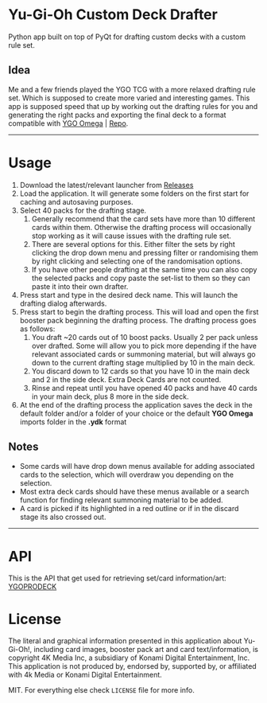 # Yu-Gi-Oh Custom Deck Drafter

Python app built on top of PyQt for drafting custom decks with a custom rule set.

## Idea

Me and a few friends played the YGO TCG with a more relaxed drafting rule set. Which is supposed to create more varied and interesting games. This app is supposed speed that up by working out the drafting rules for you and generating the right packs and exporting the final deck to a format compatible with [YGO Omega](https://omega.duelistsunite.org) | [Repo](https://github.com/duelists-unite/omega-releases).

---

# Usage

1. Download the latest/relevant launcher from [Releases](https://github.com/ddkasa/yugioh-deck-drafter/releases)
2. Load the application. It will generate some folders on the first start for caching and autosaving purposes.
3. Select 40 packs for the drafting stage.
   1. Generally recommend that the card sets have more than 10 different cards within them. Otherwise the drafting process will occasionally stop working as it will cause issues with the drafting rule set.
   2. There are several options for this. Either filter the sets by right clicking the drop down menu and pressing filter or randomising them by right clicking and selecting one of the randomisation options.
   3. If you have other people drafting at the same time you can also copy the selected packs and copy paste the set-list to them so they can paste it into their own drafter.
4. Press start and type in the desired deck name. This will launch the drafting dialog afterwards.
5. Press start to begin the drafting process. This will load and open the first booster pack beginning the drafting process. The drafting process goes as follows:
   1. You draft ~20 cards out of 10 boost packs. Usually 2 per pack unless over drafted. Some will allow you to pick more depending if the have relevant associated cards or summoning material, but will always go down to the current drafting stage multiplied by 10 in the main deck.
   2. You discard down to 12 cards so that you have 10 in the main deck and 2 in the side deck. Extra Deck Cards are not counted.
   3. Rinse and repeat until you have opened 40 packs and have 40 cards in your main deck, plus 8 more in the side deck.
6. At the end of the drafting process the application saves the deck in the default folder and/or a folder of your choice or the default **YGO Omega** imports folder in the **.ydk** format

## Notes

- Some cards will have drop down menus available for adding associated cards to the selection, which will overdraw you depending on the selection.
- Most extra deck cards should have these menus available or a search function for finding relevant summoning material to be added.
- A card is picked if its highlighted in a red outline or if in the discard stage its also crossed out.

---

# API

This is the API that get used for retrieving set/card information/art:
[YGOPRODECK](https://ygoprodeck.com/api-guide/)

# License

The literal and graphical information presented in this application about Yu-Gi-Oh!, including card images, booster pack art and card text/information, is copyright 4K Media Inc, a subsidiary of Konami Digital Entertainment, Inc. This application is not produced by, endorsed by, supported by, or affiliated with 4k Media or Konami Digital Entertainment.

MIT. For everything else check `LICENSE` file for more info.
